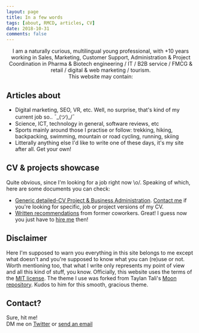 ```yaml
---
layout: page
title: In a few words
tags: [about, RMCD, articles, CV]
date: 2018-10-31
comments: false
---
```

    
<center>I am a naturally curious, multilingual young professional, with +10 years working in Sales, Marketing, Customer Support, Administration & Project Coordination in Pharma & Biotech engineering / IT / B2B service / FMCG & retail / digital & web marketing / tourism.</center>
<center>This website may contain:</center>

## Articles about
* Digital marketing, SEO, VR, etc. Well, no surprise, that's kind of my current job so..  ¯\_(ツ)_/¯
* Science, ICT, technology in general, software reviews, etc
* Sports mainly around those I practise or follow: trekking, hiking, backpacking, swimming, mountain or road cycling, running, skiing
* Litterally anything else I'd like to write one of these days, it's my site after all. Get your own!

## CV & projects showcase
Quite obvious, since I'm looking for a job right now \o/. Speaking of which, here are some documents you can check:
* [Generic detailed-CV Project & Business Administration](https://drive.google.com/open?id=1K3Eod-2f-WGaRSrlZVFVaAX_xSAv5b2I). [Contact me](mailto:romain.marchand@protonmail.ch) if you're looking for specific, job or project versions of my CV.
* [Written recommendations](https://drive.google.com/open?id=1WFMRN0ML64Edqv_lDy7kgSfd85cdYOJZ) from former coworkers.
Great! I guess now you just have to [hire me](mailto:romain.marchand@protonmail.ch) then!

## Disclaimer

Here I'm supposed to warn you everything in this site belongs to me except what doesn't and you're supposed to know what you can (re)use or not. Worth mentioning too, that what I write only represents my point of view and all this kind of stuff, you know.
Officially, this website uses the terms of the [MIT license](https://github.com/r-m-c-d/r-m-c-d.github.io/blob/master/LICENSE).
The theme I use was forked from Taylan Tali's [Moon repository](https://github.com/TaylanTatli/Moon). Kudos to him for this smooth, gracious theme.

## Contact?
Sure, hit me!    
DM me on [Twitter](https://twitter.com/Roman0oO) or [send an email](mailto:romain.marchand@prontomail.ch)
